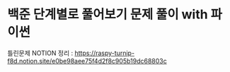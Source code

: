 # 백준 단계별로 풀어보기 문제 풀이 with 파이썬 
틀린문제 NOTION 정리 : https://raspy-turnip-f8d.notion.site/e0be98aee75f4d2f8c905b19dc68803c
